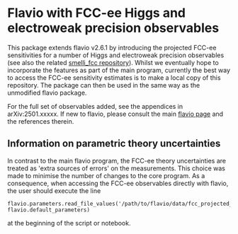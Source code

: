 # Flavio with FCC-ee Higgs and electroweak precision observables

This package extends flavio v2.6.1 by introducing the projected FCC-ee sensitivities for a number of Higgs and electroweak precision observables (see also the related [smelli_fcc repository](https://github.com/eetuloisa/smelli_fcc)).
Whilst we eventually hope to incorporate the features as part of the main program, currently the best way to access the FCC-ee sensitivity estimates is to make a local copy of this repository. The package can then be used in the same way as the unmodified flavio package. 

For the full set of observables added, see the appendices in arXiv:2501.xxxxx. 
If new to flavio, please consult the main [flavio page](https://github.com/flav-io/flavio) and the references therein.

## Information on parametric theory uncertainties

In contrast to the main flavio program, the FCC-ee theory uncertainties are treated as 'extra sources of errors' on the measurements. 
This choice was made to minimise the number of changes to the core program.
As a consequence, when accessing the FCC-ee observables directly with flavio, the user should execute the line 
```
flavio.parameters.read_file_values('/path/to/flavio/data/fcc_projected_parameters.yml', flavio.default_parameters)
```
at the beginning of the script or notebook. 

